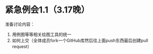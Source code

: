 # 紧急例会1.1（3.17晚）  

准备讨论内容：

1. 用例图等等相关绘图工具的统一  
2. 如何上交（全体成员fork一个GitHub库然后往上面push东西最后创建pull request）